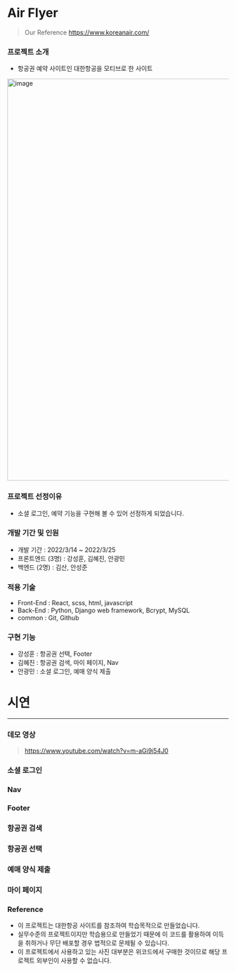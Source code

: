 # Air Flyer

> Our Reference
> https://www.koreanair.com/

### 프로젝트 소개

- 항공권 예약 사이트인 대한항공을 모티브로 한 사이트

<img width="916" alt="image" src="https://user-images.githubusercontent.com/98295004/160068749-64f708a0-4d24-45ff-98d8-9fb26928d871.png">


### 프로젝트 선정이유

- 소셜 로그인, 예약 기능을 구현해 볼 수 있어 선정하게 되었습니다.

### 개발 기간 및 인원

- 개발 기간 : 2022/3/14 ~ 2022/3/25
- 프론트엔드 (3명) : 강성훈, 김혜진, 안광민
- 백엔드 (2명) : 김산, 안성준

### 적용 기술

- Front-End : React, scss, html, javascript
- Back-End : Python, Django web framework, Bcrypt, MySQL
- common : Git, Github

### 구현 기능

- 강성훈 : 항공권 선택, Footer
- 김혜진 : 항공권 검색, 마이 페이지, Nav
- 안광민 : 소셜 로그인, 예매 양식 제출

# 시연
---
### 데모 영상
> https://www.youtube.com/watch?v=m-aGi9i54J0

### 소셜 로그인

### Nav

### Footer

### 항공권 검색

### 항공권 선택

### 예매 양식 제출

### 마이 페이지

### Reference

- 이 프로젝트는 대한항공 사이트를 참조하여 학습목적으로 만들었습니다.
- 실무수준의 프로젝트이지만 학습용으로 만들었기 때문에 이 코드를 활용하여 이득을 취하거나 무단 배포할 경우 법적으로 문제될 수 있습니다.
- 이 프로젝트에서 사용하고 있는 사진 대부분은 위코드에서 구매한 것이므로 해당 프로젝트 외부인이 사용할 수 없습니다.
